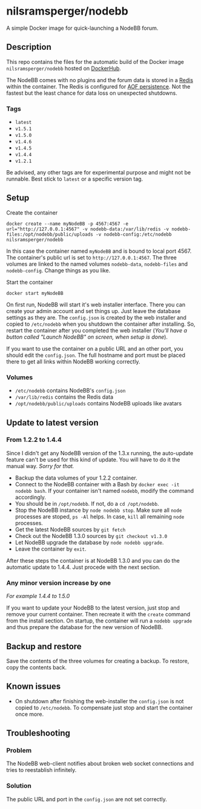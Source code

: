 # nilsramsperger/nodebb
A simple Docker image for quick-launching a NodeBB forum.

## Description
This repo contains the files for the automatic build of the Docker image `nilsramsperger/nodebb` hosted on [DockerHub](https://hub.docker.com/r/nilsramsperger/nodebb/).

The NodeBB comes with no plugins and the forum data is stored in a [Redis](http://redis.io) within the container. 
The Redis is configured for [AOF persistence](http://redis.io/topics/persistence). 
Not the fastest but the least chance for data loss on unexpected shutdowns.

### Tags
* `latest`
* `v1.5.1`
* `v1.5.0`
* `v1.4.6`
* `v1.4.5`
* `v1.4.4`
* `v1.2.1`

Be advised, any other tags are for experimental purpose and might not be runnable. 
Best stick to `latest` or a specific version tag.

## Setup
Create the container

`docker create --name myNodeBB -p 4567:4567 -e url="http://127.0.0.1:4567" -v nodebb-data:/var/lib/redis -v nodebb-files:/opt/nodebb/public/uploads -v nodebb-config:/etc/nodebb nilsramsperger/nodebb`

In this case the container named `myNodeBB` and is bound to local port 4567.
The container's public url is set to `http://127.0.0.1:4567`.
The three volumes are linked to the named volumes `nodebb-data`, `nodebb-files` and `nodebb-config`. 
Change things as you like.

Start the container

`docker start myNodeBB`

On first run, NodeBB will start it's web installer interface. 
There you can create your admin account and set things up. 
Just leave the database settings as they are.
The `config.json` is created by the web installer and copied to `/etc/nodebb` when you shutdown the container after installing.
So, restart the container after you completed the web installer (_You'll have a button called "Launch NodeBB" on screen, when setup is done_).

If you want to use the container on a public URL and an other port, you should edit the `config.json`.
The full hostname and port must be placed there to get all links within NodeBB working correctly.

### Volumes
* `/etc/nodebb` contains NodeBB's `config.json`
* `/var/lib/redis` contains the Redis data
* `/opt/nodebb/public/uploads` contains NodeBB uploads like avatars

## Update to latest version

### From 1.2.2 to 1.4.4
Since I didn't get any NodeBB version of the 1.3.x running, the auto-update feature can't be used for this kind of update.
You will have to do it the manual way. _Sorry for that._

* Backup the data volumes of your 1.2.2 container.
* Connect to the NodeBB container with a Bash by `docker exec -it nodebb bash`.
If your container isn't named `nodebb`, modify the command accordingly.
* You should be in `/opt/nodebb`. 
If not, do a `cd /opt/nodebb`.
* Stop the NodeBB instance by `node nodebb stop`.
Make sure all `node` processes are stoped, `ps -Al` helps.
In case, `kill` all remaining `node` processes.
* Get the latest NodeBB sources by `git fetch`
* Check out the NodeBB 1.3.0 sources by `git checkout v1.3.0`
* Let NodeBB upgrade the database by `node nodebb upgrade`.
* Leave the container by `exit`.

After these steps the container is at NodeBB 1.3.0 and you can do the automatic update to 1.4.4.
Just procede with the next section.

### Any minor version increase by one
_For example 1.4.4 to 1.5.0_

If you want to update your NodeBB to the latest version, just stop and remove your current container.
Then recreate it with the `create` command from the install section.
On startup, the container will run a `nodebb upgrade` and thus prepare the database for the new version of NodeBB.

## Backup and restore
Save the contents of the three volumes for creating a backup. 
To restore, copy the contents back.

## Known issues
* On shutdown after finishing the web-installer the `config.json` is not copied to `/etc/nodebb`.
To compensate just stop and start the container once more.

## Troubleshooting

### Problem

The NodeBB web-client notifies about broken web socket connections and tries to reestablish infinitely.
 
### Solution

The public URL and port in the `config.json` are not set correctly.